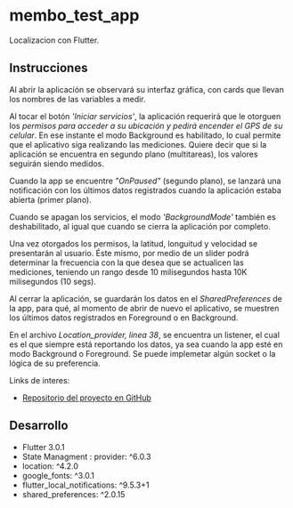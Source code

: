 # membo_test_app

Localizacion con Flutter.

## Instrucciones

Al abrir la aplicación se observará su interfaz gráfica, con cards que llevan los nombres de las variables a medir.

Al tocar el botón *'Iniciar servicios'*, la aplicación requerirá que le otorguen los *permisos para acceder a su ubicación y pedirá encender el GPS de su celular*. En ese instante el modo Background es habilitado, lo cual permite que el aplicativo siga realizando las mediciones. Quiere decir que si la aplicación se encuentra en segundo plano (multitareas), los valores seguirán siendo medidos.

Cuando la app se encuentre *"OnPaused"* (segundo plano), se lanzará una notificación con los últimos datos registrados cuando la aplicación estaba abierta (primer plano).

Cuando se apagan los servicios, el modo *'BackgroundMode'* también es deshabilitado, al igual que cuando se cierra la aplicación por completo.

Una vez otorgados los permisos, la latitud, longuitud y velocidad se presentarán al usuario. Éste mismo, por medio de un slider podrá determinar la frecuencia con la que desea que se actualicen las mediciones, teniendo un rango desde 10 milisegundos hasta 10K milisegundos (10 segs).

Al cerrar la aplicación, se guardarán los datos en el *SharedPreferences* de la app, para qué, al momento de abrir de nuevo el aplicativo, se muestren los últimos datos registrados en Foreground o en Background.

En el archivo *Location_provider, linea 38*, se encuentra un listener, el cual es el que siempre está reportando los datos, ya sea cuando la app esté en modo Background o Foreground. Se puede implemetar algún socket o la lógica de su preferencia.

Links de interes:

- [Repositorio del proyecto en GitHub](https://github.com/Jorge-RA/location_membo)

## Desarrollo
- Flutter 3.0.1
- State Managment :  provider: ^6.0.3
- location: ^4.2.0
- google_fonts: ^3.0.1
- flutter_local_notifications: ^9.5.3+1
- shared_preferences: ^2.0.15
